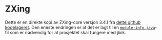 # ZXing

Dette er en direkte kopi av ZXing-core versjon 3.4.1 fra [dette github kodelageret](https://github.com/zxing/zxing). Den eneste endringen er at det er lagt til en [`module-info.java`](/warehouse/zxing/src/main/java/module-info.java)-fil som er nødvendig for at prosjektet skal fungere med jlink.
